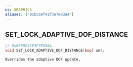 ```yaml
---
ns: GRAPHICS
aliases: ["0xb569f41f3e7e83a4"]
---
```

## SET_LOCK_ADAPTIVE_DOF_DISTANCE

```c
// 0xB569F41F3E7E83A4
void SET_LOCK_ADAPTIVE_DOF_DISTANCE(bool on);
```

```
Overrides the adaptive DOF update.
```
